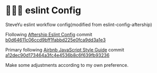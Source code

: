 # 🧑🏽‍💻 eslint Config

SteveYu eslint workflow config(modified from eslint-config-aftership)

Flollowing [Aftership Eslint Config](https://github.com/AfterShip/eslint-config-aftership) commit [b0d64611c06ccd9bff1fabbd225e0fca9dd3a1e3](https://github.com/AfterShip/eslint-config-aftership/tree/b0d64611c06ccd9bff1fabbd225e0fca9dd3a1e3)

Primary following [Airbnb JavaScript Style Guide](https://github.com/airbnb/javascript) commit [a12dec90d173464a3fc4e4536b8c6f639fb93236](https://github.com/airbnb/javascript/tree/a12dec90d173464a3fc4e4536b8c6f639fb93236)

Make some adjustments according to my own preference.